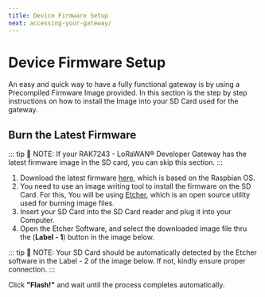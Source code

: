 ```yaml
---
title: Device Firmware Setup
next: accessing-your-gateway/
---
```


# Device Firmware Setup
An easy and quick way to have a fully functional gateway is by using a Precompiled Firmware Image provided. In this section is the step by step instructions on how to install the Image into your SD Card used for the gateway.

## Burn the Latest Firmware

::: tip 📝 NOTE:
 If your RAK7243 - LoRaWAN® Developer Gateway has the latest firmware image in the SD card, you can
skip this section. 
:::
1. Download the latest firmware [here](https://downloads.rakwireless.com/en/LoRa/Pilot-Gateway-Pro-RAK7243/Firmware/RAK7243_Latest_Firmware.zip), which is based on the Raspbian OS.
2. You need to use an image writing tool to install the firmware on the SD Card. For this, You will be using [Etcher](https://www.balena.io/etcher/), which is an open source utility used for burning image files.
3. Insert your SD Card into the SD Card reader and plug it into your Computer.
4. Open the Etcher Software, and select the downloaded image file thru the (**Label - 1**) button in the image below.

::: tip 📝 NOTE:
 Your SD Card should be automatically detected by the Etcher software in the Label - 2 of the image below. If not, kindly ensure proper connection.
:::

<rk-img
  src="/assets/images/quick-start-guide/rak7243/3.device firmware setup/firmwareburn.png"
  width="100%"
  figure-number="1"
  caption="Balena Etcher Software"
/>

Click **"Flash!"** and wait until the process completes automatically.

